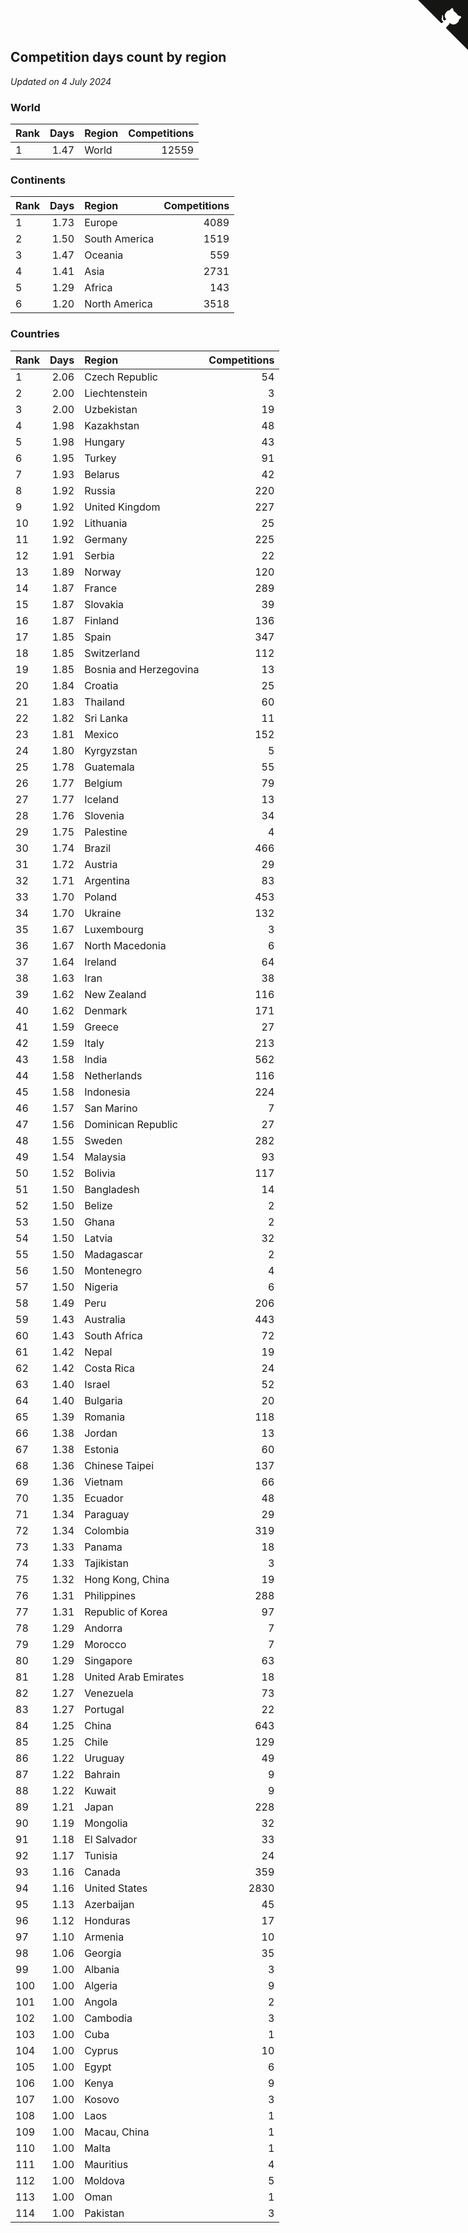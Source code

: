 ## Competition days count by region

*Updated on  4 July 2024*


### World

| Rank | Days | Region | Competitions |
| :--- | ---: | :--- | ---: |
| 1 | 1.47 | World | 12559 |

### Continents

| Rank | Days | Region | Competitions |
| :--- | ---: | :--- | ---: |
| 1 | 1.73 | Europe | 4089 |
| 2 | 1.50 | South America | 1519 |
| 3 | 1.47 | Oceania | 559 |
| 4 | 1.41 | Asia | 2731 |
| 5 | 1.29 | Africa | 143 |
| 6 | 1.20 | North America | 3518 |

### Countries

| Rank | Days | Region | Competitions |
| :--- | ---: | :--- | ---: |
| 1 | 2.06 | Czech Republic | 54 |
| 2 | 2.00 | Liechtenstein | 3 |
| 3 | 2.00 | Uzbekistan | 19 |
| 4 | 1.98 | Kazakhstan | 48 |
| 5 | 1.98 | Hungary | 43 |
| 6 | 1.95 | Turkey | 91 |
| 7 | 1.93 | Belarus | 42 |
| 8 | 1.92 | Russia | 220 |
| 9 | 1.92 | United Kingdom | 227 |
| 10 | 1.92 | Lithuania | 25 |
| 11 | 1.92 | Germany | 225 |
| 12 | 1.91 | Serbia | 22 |
| 13 | 1.89 | Norway | 120 |
| 14 | 1.87 | France | 289 |
| 15 | 1.87 | Slovakia | 39 |
| 16 | 1.87 | Finland | 136 |
| 17 | 1.85 | Spain | 347 |
| 18 | 1.85 | Switzerland | 112 |
| 19 | 1.85 | Bosnia and Herzegovina | 13 |
| 20 | 1.84 | Croatia | 25 |
| 21 | 1.83 | Thailand | 60 |
| 22 | 1.82 | Sri Lanka | 11 |
| 23 | 1.81 | Mexico | 152 |
| 24 | 1.80 | Kyrgyzstan | 5 |
| 25 | 1.78 | Guatemala | 55 |
| 26 | 1.77 | Belgium | 79 |
| 27 | 1.77 | Iceland | 13 |
| 28 | 1.76 | Slovenia | 34 |
| 29 | 1.75 | Palestine | 4 |
| 30 | 1.74 | Brazil | 466 |
| 31 | 1.72 | Austria | 29 |
| 32 | 1.71 | Argentina | 83 |
| 33 | 1.70 | Poland | 453 |
| 34 | 1.70 | Ukraine | 132 |
| 35 | 1.67 | Luxembourg | 3 |
| 36 | 1.67 | North Macedonia | 6 |
| 37 | 1.64 | Ireland | 64 |
| 38 | 1.63 | Iran | 38 |
| 39 | 1.62 | New Zealand | 116 |
| 40 | 1.62 | Denmark | 171 |
| 41 | 1.59 | Greece | 27 |
| 42 | 1.59 | Italy | 213 |
| 43 | 1.58 | India | 562 |
| 44 | 1.58 | Netherlands | 116 |
| 45 | 1.58 | Indonesia | 224 |
| 46 | 1.57 | San Marino | 7 |
| 47 | 1.56 | Dominican Republic | 27 |
| 48 | 1.55 | Sweden | 282 |
| 49 | 1.54 | Malaysia | 93 |
| 50 | 1.52 | Bolivia | 117 |
| 51 | 1.50 | Bangladesh | 14 |
| 52 | 1.50 | Belize | 2 |
| 53 | 1.50 | Ghana | 2 |
| 54 | 1.50 | Latvia | 32 |
| 55 | 1.50 | Madagascar | 2 |
| 56 | 1.50 | Montenegro | 4 |
| 57 | 1.50 | Nigeria | 6 |
| 58 | 1.49 | Peru | 206 |
| 59 | 1.43 | Australia | 443 |
| 60 | 1.43 | South Africa | 72 |
| 61 | 1.42 | Nepal | 19 |
| 62 | 1.42 | Costa Rica | 24 |
| 63 | 1.40 | Israel | 52 |
| 64 | 1.40 | Bulgaria | 20 |
| 65 | 1.39 | Romania | 118 |
| 66 | 1.38 | Jordan | 13 |
| 67 | 1.38 | Estonia | 60 |
| 68 | 1.36 | Chinese Taipei | 137 |
| 69 | 1.36 | Vietnam | 66 |
| 70 | 1.35 | Ecuador | 48 |
| 71 | 1.34 | Paraguay | 29 |
| 72 | 1.34 | Colombia | 319 |
| 73 | 1.33 | Panama | 18 |
| 74 | 1.33 | Tajikistan | 3 |
| 75 | 1.32 | Hong Kong, China | 19 |
| 76 | 1.31 | Philippines | 288 |
| 77 | 1.31 | Republic of Korea | 97 |
| 78 | 1.29 | Andorra | 7 |
| 79 | 1.29 | Morocco | 7 |
| 80 | 1.29 | Singapore | 63 |
| 81 | 1.28 | United Arab Emirates | 18 |
| 82 | 1.27 | Venezuela | 73 |
| 83 | 1.27 | Portugal | 22 |
| 84 | 1.25 | China | 643 |
| 85 | 1.25 | Chile | 129 |
| 86 | 1.22 | Uruguay | 49 |
| 87 | 1.22 | Bahrain | 9 |
| 88 | 1.22 | Kuwait | 9 |
| 89 | 1.21 | Japan | 228 |
| 90 | 1.19 | Mongolia | 32 |
| 91 | 1.18 | El Salvador | 33 |
| 92 | 1.17 | Tunisia | 24 |
| 93 | 1.16 | Canada | 359 |
| 94 | 1.16 | United States | 2830 |
| 95 | 1.13 | Azerbaijan | 45 |
| 96 | 1.12 | Honduras | 17 |
| 97 | 1.10 | Armenia | 10 |
| 98 | 1.06 | Georgia | 35 |
| 99 | 1.00 | Albania | 3 |
| 100 | 1.00 | Algeria | 9 |
| 101 | 1.00 | Angola | 2 |
| 102 | 1.00 | Cambodia | 3 |
| 103 | 1.00 | Cuba | 1 |
| 104 | 1.00 | Cyprus | 10 |
| 105 | 1.00 | Egypt | 6 |
| 106 | 1.00 | Kenya | 9 |
| 107 | 1.00 | Kosovo | 3 |
| 108 | 1.00 | Laos | 1 |
| 109 | 1.00 | Macau, China | 1 |
| 110 | 1.00 | Malta | 1 |
| 111 | 1.00 | Mauritius | 4 |
| 112 | 1.00 | Moldova | 5 |
| 113 | 1.00 | Oman | 1 |
| 114 | 1.00 | Pakistan | 3 |


<a href="https://github.com/JustinTimeCuber/wca_statistics" class="github-corner" aria-label="View source on Github"><svg width="80" height="80" viewBox="0 0 250 250" style="fill:#151513; color:#fff; position: absolute; top: 0; border: 0; right: 0;" aria-hidden="true"><path d="M0,0 L115,115 L130,115 L142,142 L250,250 L250,0 Z"></path><path d="M128.3,109.0 C113.8,99.7 119.0,89.6 119.0,89.6 C122.0,82.7 120.5,78.6 120.5,78.6 C119.2,72.0 123.4,76.3 123.4,76.3 C127.3,80.9 125.5,87.3 125.5,87.3 C122.9,97.6 130.6,101.9 134.4,103.2" fill="currentColor" style="transform-origin: 130px 106px;" class="octo-arm"></path><path d="M115.0,115.0 C114.9,115.1 118.7,116.5 119.8,115.4 L133.7,101.6 C136.9,99.2 139.9,98.4 142.2,98.6 C133.8,88.0 127.5,74.4 143.8,58.0 C148.5,53.4 154.0,51.2 159.7,51.0 C160.3,49.4 163.2,43.6 171.4,40.1 C171.4,40.1 176.1,42.5 178.8,56.2 C183.1,58.6 187.2,61.8 190.9,65.4 C194.5,69.0 197.7,73.2 200.1,77.6 C213.8,80.2 216.3,84.9 216.3,84.9 C212.7,93.1 206.9,96.0 205.4,96.6 C205.1,102.4 203.0,107.8 198.3,112.5 C181.9,128.9 168.3,122.5 157.7,114.1 C157.9,116.9 156.7,120.9 152.7,124.9 L141.0,136.5 C139.8,137.7 141.6,141.9 141.8,141.8 Z" fill="currentColor" class="octo-body"></path></svg></a><style>.github-corner:hover .octo-arm{animation:octocat-wave 560ms ease-in-out}@keyframes octocat-wave{0%,100%{transform:rotate(0)}20%,60%{transform:rotate(-25deg)}40%,80%{transform:rotate(10deg)}}@media (max-width:500px){.github-corner:hover .octo-arm{animation:none}.github-corner .octo-arm{animation:octocat-wave 560ms ease-in-out}}</style>
